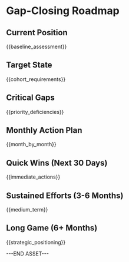 # Gap-Closing Roadmap

## Current Position
{{baseline_assessment}}

## Target State
{{cohort_requirements}}

## Critical Gaps
{{priority_deficiencies}}

## Monthly Action Plan
{{month_by_month}}

## Quick Wins (Next 30 Days)
{{immediate_actions}}

## Sustained Efforts (3-6 Months)
{{medium_term}}

## Long Game (6+ Months)
{{strategic_positioning}}

---END ASSET---